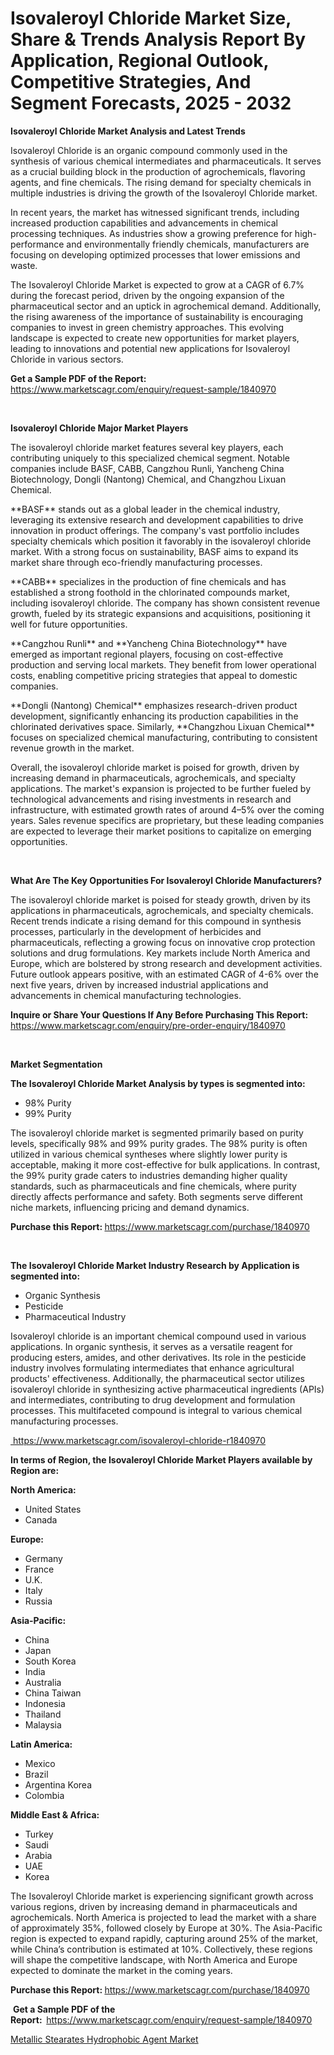 <p><h1>Isovaleroyl Chloride Market Size, Share & Trends Analysis Report By Application, Regional Outlook, Competitive Strategies, And Segment Forecasts, 2025 - 2032</h1></p><p><strong>Isovaleroyl Chloride Market Analysis and Latest Trends</strong></p>
<p><p>Isovaleroyl Chloride is an organic compound commonly used in the synthesis of various chemical intermediates and pharmaceuticals. It serves as a crucial building block in the production of agrochemicals, flavoring agents, and fine chemicals. The rising demand for specialty chemicals in multiple industries is driving the growth of the Isovaleroyl Chloride market.</p><p>In recent years, the market has witnessed significant trends, including increased production capabilities and advancements in chemical processing techniques. As industries show a growing preference for high-performance and environmentally friendly chemicals, manufacturers are focusing on developing optimized processes that lower emissions and waste.</p><p>The Isovaleroyl Chloride Market is expected to grow at a CAGR of 6.7% during the forecast period, driven by the ongoing expansion of the pharmaceutical sector and an uptick in agrochemical demand. Additionally, the rising awareness of the importance of sustainability is encouraging companies to invest in green chemistry approaches. This evolving landscape is expected to create new opportunities for market players, leading to innovations and potential new applications for Isovaleroyl Chloride in various sectors.</p></p>
<p><strong>Get a Sample PDF of the Report:&nbsp;</strong> <a href="https://www.marketscagr.com/enquiry/request-sample/1840970?utm_campaign=1902&utm_medium=2&utm_source=Github&utm_content=ia&utm_term=03022025&utm_id=isovaleroyl-chloride">https://www.marketscagr.com/enquiry/request-sample/1840970</a></p>
<p>&nbsp;</p>
<p><strong>Isovaleroyl Chloride Major Market Players</strong></p>
<p><p>The isovaleroyl chloride market features several key players, each contributing uniquely to this specialized chemical segment. Notable companies include BASF, CABB, Cangzhou Runli, Yancheng China Biotechnology, Dongli (Nantong) Chemical, and Changzhou Lixuan Chemical.</p><p>**BASF** stands out as a global leader in the chemical industry, leveraging its extensive research and development capabilities to drive innovation in product offerings. The company's vast portfolio includes specialty chemicals which position it favorably in the isovaleroyl chloride market. With a strong focus on sustainability, BASF aims to expand its market share through eco-friendly manufacturing processes.</p><p>**CABB** specializes in the production of fine chemicals and has established a strong foothold in the chlorinated compounds market, including isovaleroyl chloride. The company has shown consistent revenue growth, fueled by its strategic expansions and acquisitions, positioning it well for future opportunities.</p><p>**Cangzhou Runli** and **Yancheng China Biotechnology** have emerged as important regional players, focusing on cost-effective production and serving local markets. They benefit from lower operational costs, enabling competitive pricing strategies that appeal to domestic companies.</p><p>**Dongli (Nantong) Chemical** emphasizes research-driven product development, significantly enhancing its production capabilities in the chlorinated derivatives space. Similarly, **Changzhou Lixuan Chemical** focuses on specialized chemical manufacturing, contributing to consistent revenue growth in the market.</p><p>Overall, the isovaleroyl chloride market is poised for growth, driven by increasing demand in pharmaceuticals, agrochemicals, and specialty applications. The market's expansion is projected to be further fueled by technological advancements and rising investments in research and infrastructure, with estimated growth rates of around 4–5% over the coming years. Sales revenue specifics are proprietary, but these leading companies are expected to leverage their market positions to capitalize on emerging opportunities.</p></p>
<p>&nbsp;</p>
<p><strong>What Are The Key Opportunities For Isovaleroyl Chloride Manufacturers?</strong></p>
<p><p>The isovaleroyl chloride market is poised for steady growth, driven by its applications in pharmaceuticals, agrochemicals, and specialty chemicals. Recent trends indicate a rising demand for this compound in synthesis processes, particularly in the development of herbicides and pharmaceuticals, reflecting a growing focus on innovative crop protection solutions and drug formulations. Key markets include North America and Europe, which are bolstered by strong research and development activities. Future outlook appears positive, with an estimated CAGR of 4-6% over the next five years, driven by increased industrial applications and advancements in chemical manufacturing technologies.</p></p>
<p><strong>Inquire or Share Your Questions If Any Before Purchasing This Report:</strong> <a href="https://www.marketscagr.com/enquiry/pre-order-enquiry/1840970?utm_campaign=1902&utm_medium=2&utm_source=Github&utm_content=ia&utm_term=03022025&utm_id=isovaleroyl-chloride">https://www.marketscagr.com/enquiry/pre-order-enquiry/1840970</a></p>
<p>&nbsp;</p>
<p><strong>Market Segmentation</strong></p>
<p><strong>The Isovaleroyl Chloride Market Analysis by types is segmented into:</strong></p>
<p><ul><li>98% Purity</li><li>99% Purity</li></ul></p>
<p><p>The isovaleroyl chloride market is segmented primarily based on purity levels, specifically 98% and 99% purity grades. The 98% purity is often utilized in various chemical syntheses where slightly lower purity is acceptable, making it more cost-effective for bulk applications. In contrast, the 99% purity grade caters to industries demanding higher quality standards, such as pharmaceuticals and fine chemicals, where purity directly affects performance and safety. Both segments serve different niche markets, influencing pricing and demand dynamics.</p></p>
<p><strong>Purchase this Report:&nbsp;</strong><a href="https://www.marketscagr.com/purchase/1840970?utm_campaign=1902&utm_medium=2&utm_source=Github&utm_content=ia&utm_term=03022025&utm_id=isovaleroyl-chloride">https://www.marketscagr.com/purchase/1840970</a></p>
<p>&nbsp;</p>
<p><strong>The Isovaleroyl Chloride Market Industry Research by Application is segmented into:</strong></p>
<p><ul><li>Organic Synthesis</li><li>Pesticide</li><li>Pharmaceutical Industry</li></ul></p>
<p><p>Isovaleroyl chloride is an important chemical compound used in various applications. In organic synthesis, it serves as a versatile reagent for producing esters, amides, and other derivatives. Its role in the pesticide industry involves formulating intermediates that enhance agricultural products' effectiveness. Additionally, the pharmaceutical sector utilizes isovaleroyl chloride in synthesizing active pharmaceutical ingredients (APIs) and intermediates, contributing to drug development and formulation processes. This multifaceted compound is integral to various chemical manufacturing processes.</p></p>
<p><a href="https://www.marketscagr.com/isovaleroyl-chloride-r1840970?utm_campaign=1902&utm_medium=2&utm_source=Github&utm_content=ia&utm_term=03022025&utm_id=isovaleroyl-chloride">&nbsp;https://www.marketscagr.com/isovaleroyl-chloride-r1840970</a></p>
<p><strong>In terms of Region, the Isovaleroyl Chloride Market Players available by Region are:</strong></p>
<p>
    <p> <strong> North America: </strong>
        <ul>
            <li>United States</li>
            <li>Canada</li>
        </ul>
        </p> 
    <p> <strong> Europe: </strong>
        <ul>
            <li>Germany</li>
            <li>France</li>
            <li>U.K.</li>
            <li>Italy</li>
            <li>Russia</li>
        </ul>
        </p> 
    <p> <strong> Asia-Pacific: </strong>
        <ul>
            <li>China</li>
            <li>Japan</li>
            <li>South Korea</li>
            <li>India</li>
            <li>Australia</li>
            <li>China Taiwan</li>
            <li>Indonesia</li>
            <li>Thailand</li>
            <li>Malaysia</li>
        </ul>
        </p> 
    <p> <strong> Latin America: </strong>
        <ul>
            <li>Mexico</li>
            <li>Brazil</li>
            <li>Argentina Korea</li>
            <li>Colombia</li>
        </ul>
        </p> 
    <p> <strong> Middle East & Africa: </strong>
        <ul>
            <li>Turkey</li>
            <li>Saudi</li>
            <li>Arabia</li>
            <li>UAE</li>
            <li>Korea</li>
        </ul>
    </p>
    </p>
<p><p>The Isovaleroyl Chloride market is experiencing significant growth across various regions, driven by increasing demand in pharmaceuticals and agrochemicals. North America is projected to lead the market with a share of approximately 35%, followed closely by Europe at 30%. The Asia-Pacific region is expected to expand rapidly, capturing around 25% of the market, while China’s contribution is estimated at 10%. Collectively, these regions will shape the competitive landscape, with North America and Europe expected to dominate the market in the coming years.</p></p>
<p><strong>Purchase this Report: </strong><a href="https://www.marketscagr.com/purchase/1840970?utm_campaign=1902&utm_medium=2&utm_source=Github&utm_content=ia&utm_term=03022025&utm_id=isovaleroyl-chloride">https://www.marketscagr.com/purchase/1840970</a></p>
<p>&nbsp;<strong>Get a Sample PDF of the Report:&nbsp;&nbsp;</strong><a href="https://www.marketscagr.com/enquiry/request-sample/1840970?utm_campaign=1902&utm_medium=2&utm_source=Github&utm_content=ia&utm_term=03022025&utm_id=isovaleroyl-chloride">https://www.marketscagr.com/enquiry/request-sample/1840970</a></p>
<p><strong></strong></p>
<p><p><a href="https://github.com/rahu1506/Market-Research-Report-List-6/blob/main/metallic-stearates-hydrophobic-agent-market.md?utm_campaign=1902&utm_medium=2&utm_source=Github&utm_content=ia&utm_term=03022025&utm_id=isovaleroyl-chloride">Metallic Stearates Hydrophobic Agent Market</a></p></p>